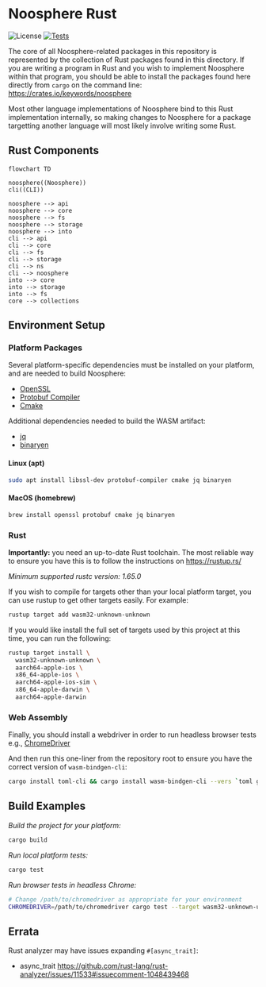 # Noosphere Rust

![License](https://img.shields.io/badge/license-MIT%2FApache--2.0-blue?label=License)
[![Tests](https://img.shields.io/github/workflow/status/subconsciousnetwork/noosphere/Run%20test%20suite/main?label=Tests)](https://github.com/subconsciousnetwork/noosphere/actions/workflows/run_test_suite.yaml?query=branch%3Amain)

The core of all Noosphere-related packages in this repository is represented by
the collection of Rust packages found in this directory. If you are writing a
program in Rust and you wish to implement Noosphere within that program, you
should be able to install the packages found here directly from `cargo` on the
command line: https://crates.io/keywords/noosphere

Most other language implementations of Noosphere bind to this Rust
implementation internally, so making changes to Noosphere for a package
targetting another language will most likely involve writing some Rust.

## Rust Components

```mermaid
flowchart TD

noosphere((Noosphere))
cli((CLI))

noosphere --> api
noosphere --> core
noosphere --> fs
noosphere --> storage
noosphere --> into
cli --> api 
cli --> core
cli --> fs 
cli --> storage 
cli --> ns 
cli --> noosphere 
into --> core
into --> storage
into --> fs 
core --> collections
```

## Environment Setup

### Platform Packages

Several platform-specific dependencies must be installed on your platform,
and are needed to build Noosphere:

* [OpenSSL]
* [Protobuf Compiler]
* [Cmake]

Additional dependencies needed to build the WASM artifact:

* [jq]
* [binaryen]

#### Linux (apt)

```sh
sudo apt install libssl-dev protobuf-compiler cmake jq binaryen
```

#### MacOS (homebrew)

```sh
brew install openssl protobuf cmake jq binaryen
```

### Rust

**Importantly:** you need an up-to-date Rust toolchain. The most reliable way to
ensure you have this is to follow the instructions on https://rustup.rs/

*Minimum supported rustc version: 1.65.0*

If you wish to compile for targets other than your local platform target, you
can use rustup to get other targets easily. For example:

```sh
rustup target add wasm32-unknown-unknown
```

If you would like install the full set of targets used by this project at this
time, you can run the following:

```sh
rustup target install \
  wasm32-unknown-unknown \
  aarch64-apple-ios \
  x86_64-apple-ios \
  aarch64-apple-ios-sim \
  x86_64-apple-darwin \
  aarch64-apple-darwin
```

### Web Assembly

Finally, you should install a webdriver in order to run headless browser tests
e.g., [ChromeDriver](https://chromedriver.chromium.org/getting-started)

And then run this one-liner from the repository root to ensure you have the
correct version of `wasm-bindgen-cli`:

```sh
cargo install toml-cli && cargo install wasm-bindgen-cli --vers `toml get ./Cargo.lock . | jq '.package | map(select(.name == "wasm-bindgen"))[0].version' | xargs echo`
```

## Build Examples

_Build the project for your platform:_

```sh
cargo build
```

_Run local platform tests:_

```sh
cargo test
```

_Run browser tests in headless Chrome:_

```sh
# Change /path/to/chromedriver as appropriate for your environment
CHROMEDRIVER=/path/to/chromedriver cargo test --target wasm32-unknown-unknown
```

## Errata

Rust analyzer may have issues expanding `#[async_trait]`:

- async_trait https://github.com/rust-lang/rust-analyzer/issues/11533#issuecomment-1048439468

[OpenSSL]: https://www.openssl.org/
[Protobuf Compiler]: https://github.com/protocolbuffers/protobuf#protocol-compiler-installation
[Cmake]: https://cmake.org
[jq]: https://stedolan.github.io/jq/
[binaryen]: https://github.com/WebAssembly/binaryen
